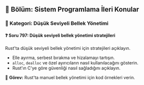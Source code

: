 ## 📘 Bölüm: Sistem Programlama İleri Konular  
### 🔹 Kategori: Düşük Seviyeli Bellek Yönetimi  
#### ❓ Soru 797: Düşük seviyeli bellek yönetimi stratejileri

Rust'ta düşük seviyeli bellek yönetimi için stratejileri açıklayın.

- Elle ayırma, serbest bırakma ve hizalamayı tartışın.
- `alloc`, `dealloc` ve özel ayırıcıların nasıl kullanılacağını gösterin.
- Rust'ın C'ye göre güvenliği nasıl sağladığını açıklayın.

🔧 **Görev:** Rust'ta manuel bellek yönetimi için kod örnekleri verin.
